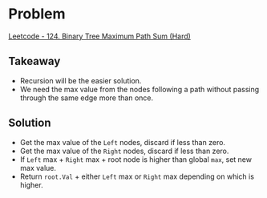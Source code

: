 # Problem
[Leetcode - 124. Binary Tree Maximum Path Sum (Hard)](https://leetcode.com/problems/binary-tree-maximum-path-sum/)

## Takeaway
- Recursion will be the easier solution.
- We need the max value from the nodes following a path without passing through the same edge more than once.

## Solution
- Get the max value of the `Left` nodes, discard if less than zero.
- Get the max value of the `Right` nodes, discard if less than zero.
- If `Left` max + `Right` max + root node is higher than global `max`, set new max value.
- Return `root.Val` + either `Left` max or `Right` max depending on which is higher.
